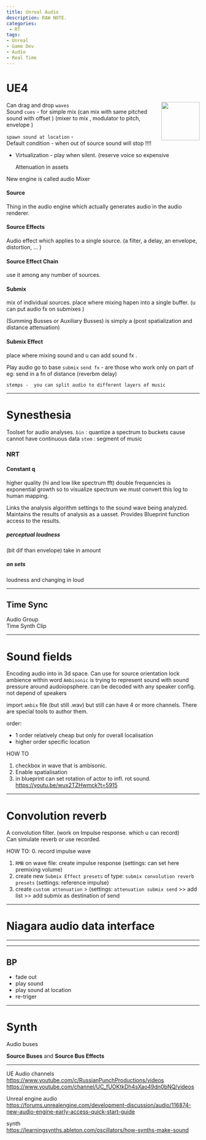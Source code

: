 ```yaml
---
title: Unreal Audio
description: RAW NOTE.
categories:
 - RT
tags:
- Unreal
- Game Dev
- Audio
- Real Time
---
```







# UE4



<img align="right" width="100" height="100" src="http://www.fillmurray.com/100/100">


Can drag and drop `waves`    
Sound `cues` - for simple mix (can mix with same pitched sound with offset )  (mixer to mix , modulator to pitch, envelope )  



`spawn sound at location` -  
Default condition - when out of source sound will stop !!!!
- Virtualization - play when silent. (reserve voice so expensive

  Attenuation in assets  

New engine is called audio Mixer  

#### Source
 Thing in the audio engine which actually generates audio in the audio renderer.  
####  Source Effects
Audio effect which applies to a single source. (a filter, a delay, an envelope, distortion,  ... )  
#### Source Effect Chain
   use it among any number of sources.  

#### Submix
mix of individual sources. place where mixing hapen into a single buffer.    (u can put audio fx on submixes )

(Summing Busses or Auxiliary Busses) is simply a  (post spatialization and  distance attenuation)


#### Submix Effect
place where mixing sound and u can add sound fx .  



Play audio go to base `submix`
`send fx` - are those who work only on part of eg: send in a fn of distance (reverbm delay)


```
stemps -  you can split audio to different layers of music
```


------------



# Synesthesia
Toolset for audio analyses.
`bin` : quantize a spectrum to buckets cause cannot have continuous data
`stem` : segment of music

### NRT

#### Constant q
  higher quality (hi and low like spectrum fft) double frequencies is exponential
 growth so to visualize spectrum we must convert this log to human mapping.

Links the analysis algorithm settings to the sound wave being analyzed.
Maintains the results of analysis as a uasset.
Provides Blueprint function access to the results.

##### perceptual loudness
 (bit dif than envelope) take in amount
#####  on sets
 loudness and changing in loud




---

## Time Sync

Audio Group      
Time Synth Clip   




---


# Sound fields
Encoding audio into in 3d space. Can use for source orientation lock ambience within word
`Ambisonic` is trying to represent sound with sound pressure around audoiopsphere. can be decoded with any speaker config.  not depend of speakers


import `ambix` file (but still .wav) but still can have 4 or more channels.  There are special tools to author them.

order:  
- 1 order relatively cheap but only for overall localisation
- higher order specific location

HOW TO
1. checkbox in wave that is ambisonic.
2. Enable spatialisation
3. in blueprint can set rotation of actor to infl. rot sound. https://youtu.be/wux2TZHwmck?t=5915
---

# Convolution reverb
A convolution filter.  (work on Impulse response. which u can record)  
Can simulate reverb or use recorded.


HOW TO:
0. record impulse wave
1. `RMB` on wave file: create impulse response  (settings: can set here premixing volume)
2. create new  `Submix Effect presets` of type: `submix convolution reverb presets` (settings:  reference impulse)
3. create `custom attenuation` > (settings:  `attenuation submix send` >> add list >> add submix as destination of send



---

# Niagara audio data interface


---


---

## BP
- fade out
- play sound
- play sound at location
- re-triger

---


# Synth
Audio buses

**Source Buses** and **Source Bus Effects**  


---
UE Audio channels  
https://www.youtube.com/c/RussianPunchProductions/videos  
https://www.youtube.com/channel/UC_fUOKtkDh4sXao49dn0bNQ/videos  

Unreal engine audio  
https://forums.unrealengine.com/development-discussion/audio/116874-new-audio-engine-early-access-quick-start-guide    

synth   
https://learningsynths.ableton.com/oscillators/how-synths-make-sound  
